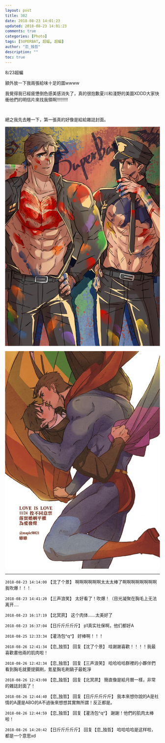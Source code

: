 ```yaml
---
layout: post
title: 302
date: 2018-08-23 14:01:23
updated: 2018-08-23 14:01:23
comments: true
categories: [Photo]
tags: [SUPERBAT, 超蝠, 超蝙]
author: "恋_独哲"
description: ""
toc: true
---
```


<p>8/23超蝙</p> 
<p>額外放一下我兩張給味十足的圖wwww</p> 
<p>我覺得我已經疲憊倒色感美感消失了，真的很抱歉夏川和淺野的美圖XDDD大家快衝他們的明信片來找我領啊!!!!!!!!!</p> 
<p><br /></p> 
<p>總之我先去睡一下，第一張真的好像是給給雜誌封面。</p>

![](https://raw.githubusercontent.com/alicewish/maple50821/master/img_YW5MWVN1NEpoZFVJQjVENzR4V29ZWDd3eWpEM0JENnp3dnBOVmhiV3pkK3dzbmFLbmpLTUhBPT0.jpg)

![](https://raw.githubusercontent.com/alicewish/maple50821/master/img_YW5MWVN1NEpoZFVJQjVENzR4V29ZUnZBZHFlMGRSNzh2eHpGU1QzbmdHQlRVd3gyYTMycUZRPT0.jpg)

---

`2018-08-23 14:14:00` 【沈了个景】 啊啊啊啊啊啊太太太棒了啊啊啊啊啊啊啊啊我吹爆！！！

`2018-08-23 14:41:20` 【三声浪笑】 太好看了！吹爆！（目光凝聚在胸毛上无法离开....

`2018-08-23 16:17:19` 【北冥夙】 这个肉体……太美好了

`2018-08-23 16:37:04` 【日斤斤斤斤斤】 p1真实社保啊，他们都好A

`2018-08-25 12:33:34` 【灌汤包^q^】 好棒啊！！！

`2018-08-26 12:41:34` 【恋\_独哲】 回复【沈了个景】 哇謝謝喜歡！！！！我最喜歡畫他兩的肌肉啦！

`2018-08-26 12:42:34` 【恋\_独哲】 回复【三声浪笑】 哈哈哈哈群裡的小夥伴們看到胸毛就要提鋼刷，氪星胸毛刷鍋子最乾淨

`2018-08-26 12:43:08` 【恋\_独哲】 回复【北冥夙】 簡直像是給月曆一樣，非常的雜誌封面了！

`2018-08-26 12:44:40` 【恋\_独哲】 回复【日斤斤斤斤斤】 我本來想你說的A是社情的A還是ABO的A不過後來想想其實無所謂！反正都是。

`2018-08-26 12:44:59` 【恋\_独哲】 回复【灌汤包^q^】 謝謝！他們的肌肉太棒啦！

`2018-08-26 14:20:42` 【日斤斤斤斤斤】 回复【恋\_独哲】 哈哈哈哈是这样啦，都是一个意思xd
